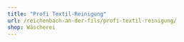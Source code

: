 ```yaml
---
title: "Profi Textil-Reinigung"
url: /reichenbach-an-der-fils/profi-textil-reinigung/
shop: Wäscherei
---
```

